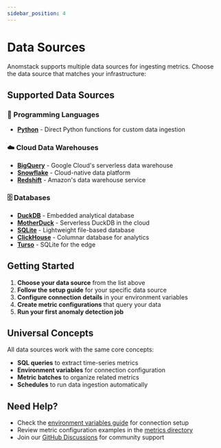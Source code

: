 ```yaml
---
sidebar_position: 4
---
```


# Data Sources

Anomstack supports multiple data sources for ingesting metrics. Choose the data source that matches your infrastructure:

## Supported Data Sources

### 🐍 Programming Languages
- **[Python](data-sources/python)** - Direct Python functions for custom data ingestion

### ☁️ Cloud Data Warehouses  
- **[BigQuery](data-sources/bigquery)** - Google Cloud's serverless data warehouse
- **[Snowflake](data-sources/snowflake)** - Cloud-native data platform
- **[Redshift](data-sources/redshift)** - Amazon's data warehouse service

### 🗄️ Databases
- **[DuckDB](data-sources/duckdb)** - Embedded analytical database  
- **[MotherDuck](data-sources/motherduck)** - Serverless DuckDB in the cloud
- **[SQLite](data-sources/sqlite)** - Lightweight file-based database
- **[ClickHouse](data-sources/clickhouse)** - Columnar database for analytics
- **[Turso](data-sources/turso)** - SQLite for the edge

## Getting Started

1. **Choose your data source** from the list above
2. **Follow the setup guide** for your specific data source
3. **Configure connection details** in your environment variables
4. **Create metric configurations** that query your data
5. **Run your first anomaly detection job**

## Universal Concepts

All data sources work with the same core concepts:

- **SQL queries** to extract time-series metrics
- **Environment variables** for connection configuration  
- **Metric batches** to organize related metrics
- **Schedules** to run data ingestion automatically

## Need Help?

- Check the [environment variables guide](configuration/environment-variables) for connection setup
- Review metric configuration examples in the [metrics directory](https://github.com/andrewm4894/anomstack/tree/main/metrics/examples) 
- Join our [GitHub Discussions](https://github.com/andrewm4894/anomstack/discussions) for community support 